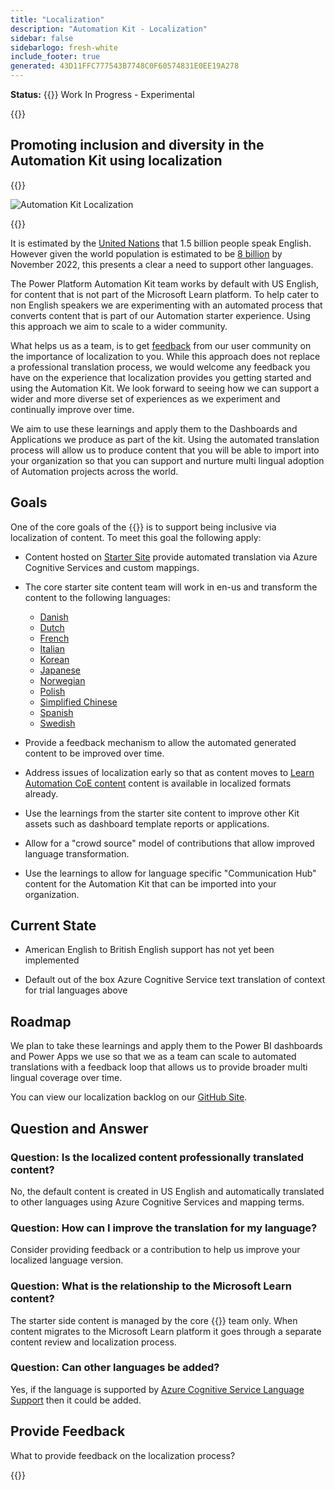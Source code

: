 ```yaml
---
title: "Localization"
description: "Automation Kit - Localization"
sidebar: false
sidebarlogo: fresh-white
include_footer: true
generated: 43D11FFC777543B7748C0F60574831E0EE19A278
---
```


**Status:** {{<externalImage src="https://github.githubassets.com/images/icons/emoji/unicode/1f6a7.png" size="16x16" text="Construction Icon">}} Work In Progress - Experimental

{{<toc>}}

## Promoting inclusion and diversity in the Automation Kit using localization

{{<border>}}

![Automation Kit Localization](/images/automation-kit-localization.png)

{{</border>}}

It is estimated by the [United Nations](https://hr.un.org/unhq/languages/english) that 1.5 billion people speak English. However given the world population is estimated to be [8 billion](https://www.un.org/en/desa/world-population-reach-8-billion-15-november-2022) by November 2022, this presents a clear a need to support other languages.

The Power Platform Automation Kit team works by default with US English, for content that is not part of the Microsoft Learn platform. To help cater to non English speakers we are experimenting with an automated process that converts content that is part of our Automation starter experience. Using this approach we aim to scale to a wider community.

What helps us as a team, is to get [feedback](/en-gb#provide-feedback) from our user community on the importance of localization to you. While this approach does not replace a professional translation process, we would welcome any feedback you have on the experience that localization provides you getting started and using the Automation Kit. We look forward to seeing how we can support a wider and more diverse set of experiences as we experiment and continually improve over time.

We aim to use these learnings and apply them to the Dashboards and Applications we produce as part of the kit. Using the automated translation process will allow us to produce content that you will be able to import into your organization so that you can support and nurture multi lingual adoption of Automation projects across the world.

## Goals

One of the core goals of the {{<product-name>}} is to support being inclusive via localization of content. To meet this goal the following apply:

- Content hosted on [Starter Site](https://aka.ms/ak4pp/starter) provide automated translation via Azure Cognitive Services and custom mappings.

- The core starter site content team will work in en-us and transform the content to the following languages:

  - [Danish](https://microsoft.github.io/powercat-automation-kit/da/)
  - [Dutch](https://microsoft.github.io/powercat-automation-kit/nl/)
  - [French](https://microsoft.github.io/powercat-automation-kit/fr/)
  - [Italian](https://microsoft.github.io/powercat-automation-kit/it/)
  - [Korean](https://microsoft.github.io/powercat-automation-kit/ko/)
  - [Japanese](https://microsoft.github.io/powercat-automation-kit/ja/)
  - [Norwegian](https://microsoft.github.io/powercat-automation-kit/nb/)
  - [Polish](https://microsoft.github.io/powercat-automation-kit/pl/)
  - [Simplified Chinese](https://microsoft.github.io/powercat-automation-kit/zh-hans)
  - [Spanish](https://microsoft.github.io/powercat-automation-kit/es/)
  - [Swedish](https://microsoft.github.io/powercat-automation-kit/sv/)

- Provide a feedback mechanism to allow the automated generated content to be improved over time.

- Address issues of localization early so that as content moves to [Learn Automation CoE content](https://aka.ms/AutomationCoE) content is available in localized formats already.

- Use the learnings from the starter site content to improve other Kit assets such as dashboard template reports or applications.

- Allow for a "crowd source" model of contributions that allow improved language transformation.

- Use the learnings to allow for language specific "Communication Hub" content for the Automation Kit that can be imported into your organization.

## Current State

- American English to British English support has not yet been implemented

- Default out of the box Azure Cognitive Service text translation of context for trial languages above

## Roadmap

We plan to take these learnings and apply them to the Power BI dashboards and Power Apps we use so that we as a team can scale to automated translations with a feedback loop that allows us to provide broader multi lingual coverage over time.

You can view our localization backlog on our [GitHub Site](https://github.com/microsoft/powercat-automation-kit/issues?q=is%3Aopen+is%3Aissue+label%3Alocalization).

## Question and Answer

### **Question:** Is the localized content professionally translated content?

No, the default content is created in US English and automatically translated to other languages using Azure Cognitive Services and mapping terms.

### **Question:** How can I improve the translation for my language?

Consider providing feedback or a contribution to help us improve your localized language version.

### **Question:** What is the relationship to the Microsoft Learn content?

The starter side content is managed by the core {{<product-name>}} team only. When content migrates to the Microsoft Learn platform it goes through a separate content review and localization process.

### **Question:** Can other languages be added?

Yes, if the language is supported by [Azure Cognitive Service Language Support](https://learn.microsoft.com/azure/cognitive-services/language-support) then it could be added.

## Provide Feedback

What to provide feedback on the localization process?

{{<questions name="/content/en-gb/localization.json" completed="Thank you for completing questions" showNavigationButtons="false" locale="en-gb">}}
